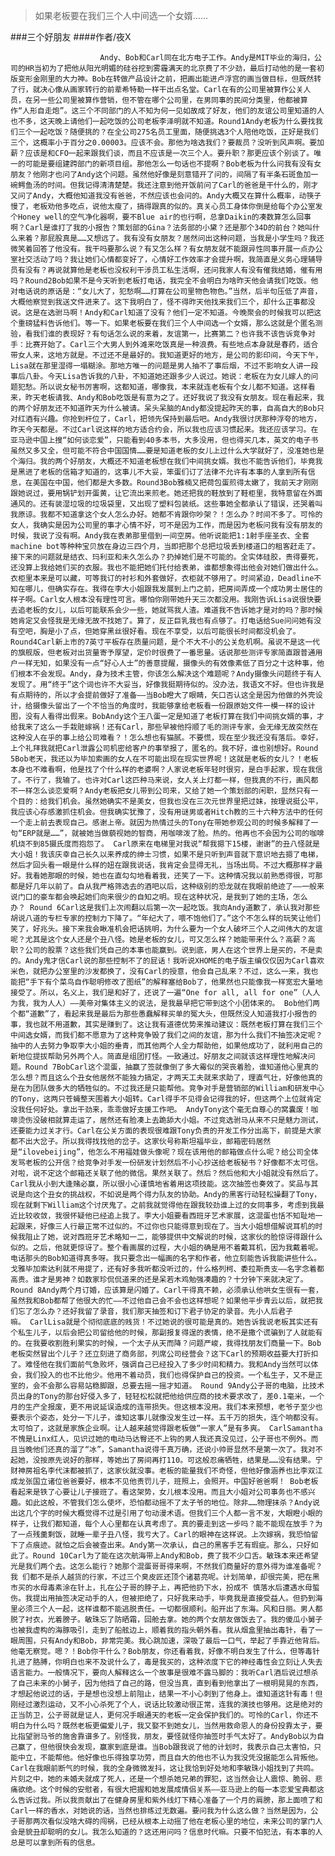 > 如果老板要在我们三个人中间选一个女婿……

###三个好朋友
####作者/夜X

						Andy、Bob和Carl同在北方电子工作。Andy是MIT毕业的海归，公司的HR当初为了把他从阳光明媚的硅谷挖到雾霾满天的北京费了不少劲，最后打动他的是一套初版变形金刚里的大力神。Bob在转做产品设计之前，把画出能进卢浮宫的画当做目标，但既然转了行，就决心像从画家转行的前辈希特勒一样干出点名堂。Carl在有的公司里被算作公关人员，在另一些公司里被算作营销，但不管在哪个公司里，在男同事的民间分类里，他都被算作“人形自走炮”。这三个不同部门的人不知为何一见如故成了好友，他们的友谊公司里知道的人也不多，这天晚上请他们一起吃饭的公司老板李泽明就不知道。Round1Andy老板为什么要找我们三个一起吃饭？随便挑的？在全公司275名员工里面，随便挑选3个人陪他吃饭，正好是我们三个，这概率小于百分之0.00003。应该不会。那他为啥选我们？要裁员？没听到风声啊。要加薪？应该是和CFO一起来跟我们谈，而且不应该是一次三个人。要升职？那更应该个别谈了。唯一的可能是要组建跨部门的新项目组。那他怎么一句话也不提啊？Bob老板为什么问我有没有女朋友？他刚才也问了Andy这个问题。虽然他好像是刻意错开了问的，间隔了有半条石斑鱼加一碗鳄鱼汤的时间。但我记得清清楚楚。我还注意到他开饭前问了Carl的爸爸是干什么的，刚才又问了Andy，大概他知道我没有爸爸，不然应该也会问的。Andy大概又在算什么概率，动筷子慢了，老板劝他多吃点，说他太瘦了，搞得跟真的似的。真关心员工身体你倒是给每个办公室发个Honey well的空气净化器啊，要不Blue air的也行啊，总拿Daikin的凑数算怎么回事啊？Carl是谁打了我的小报告？策划部的Gina？法务部的小黛？还是那个34D的前台？她叫什么来着？那屁股真是……又想远了。我有没有女朋友？居然问出这种问题，当我是小学生吗？我还微笑着回答了他没有。我干吗要那么说？有又怎么样？有女朋友就不能跟异性同事开展一点办公室社交活动了吗？我让她们心情都变好了，心情好工作效率才会提升啊，我简直是义务心理辅导员有没有？再说就算他是老板也没权利干涉员工私生活啊，还问我家人有没有催我结婚，催有用吗？Round2Bob如果不是今天听到老板打电话，我完全不会明白为啥昨天他会请我们吃饭。他对电话说的原话是：“女儿大了，犯愁啊……打算在公司里物色物色。”当然，后半句压低了声音，大概他察觉到我送文件进来了。这下我明白了，怪不得昨天他找来我们三个，却什么正事都没说。这是在选驸马啊！Andy和Carl知道了没有？他们一定不知道。今晚聚会的时候我可以把这个重磅猛料告诉他们。等一下。如果老板要在我们三个人中间选一个女婿，那么这就是个匿名测验，看我们谁的表现好？有句话怎么说的来着，友谊第一，比赛第二？也许我不该告诉竞争对手：比赛开始了。Carl三个大男人到外滩来吃饭真是一种浪费。有些地点本身就是春药，适合带女人来，这地方就是。不过还不是最好的。我知道更好的地方，是公司的影印间，今天下午，Lisa就在那里湿得一塌糊涂。那地方唯一的问题是男人抽不了事后烟，不过不影响女人讲一段事后八卦。今天Lisa告诉我的八卦，不知道她还跟多少人说过。她说：老板在为女儿嫁人的问题犯愁。所以说女秘书厉害啊，这都知道，哪像我，本来就连老板有个女儿都不知道。这样看来，昨天老板请我、Andy和Bob吃饭是有意为之了。还好我说了我没有女朋友。现在看起来，我的两个好朋友还不知道昨天为什么被请。呆头呆脑的Andy都没提起昨天的事，自高自大的Bob只对红酒有兴趣。你抢到杆位了，Carl，把领先保持到最后吧。Andy我很讨厌那种浮夸的地方，昨天今天都是。不过Carl说这样的地方适合约会，所以我也应该习惯起来。我还应该学习。在亚马逊中国上搜“如何谈恋爱”，只能看到40多本书，大多没用，但也得买几本，英文的电子书虽然又多又全，但可能不符合中国国情……要是知道老板的女儿上过什么大学就好了，没准她也是个海归。我的两个好朋友，大概还不知道老板想在我们中间挑女婿。我也不能告诉他们，毕竟我是黑进了老板的信箱才知道的，这事儿不大妥，笨蛋们订了法律不允许有本事的人拿到所有信息，在美国在中国，他们都是大多数。Round3Bob雅楠又把荷包蛋煎得太嫩了，我前天才刚刚跟她说过，要用锅铲划开蛋黄，让它流出来煎老。她还把我的鞋放到了鞋柜里，我特意留在外面通风的。还有装湿垃圾的垃圾袋里，又出现了塑料包装纸。这些事她全都承认了错误，还哭着叫我原谅。我都不知道拿这个女人怎么办好。她都不肯跟你吵架？！怎么办？时间不多了。可怜的女人，我确实是因为公司里的事才心情不好，可不是因为工作，而是因为老板问我有没有朋友的时候，我说了没有啊。Andy我在表弟那里借到一间空房。他听说能把1:1射手座圣衣、全套machine bot等种种宝贝放在身边三四个月，当即把那个总把垃圾丢到楼道口的租客赶走了。接下来的问题就是结衣、玛利亚和未久怎么办？扔掉她们是不可能的。全实体硅胶，贵得要死，还没算上我给她们买的衣服。我也不能把她们托付给表弟，谁都想象得出他会对她们做出什么。衣柜里本来是可以藏，可等我订的衬衫和外套做好，衣柜就不够用了。时间紧迫，Deadline不知在哪儿，但确实存在。我得在李大小姐跟我发展到上门之前，把房间弄成一个成功男士居住的样子啊。Carl女人根本没有理性可言。哪怕你刚带她升天三次都没用。我刚告诉Lisa说很快要去追老板的女儿，以后可能联系会少一些，她就骂我人渣。难道我不告诉她才是对的吗？那时候她肯定又会怪我是无缘无故不找她了。算了，反正巨乳我也有点够了。打电话给Sue问问她有没有空吧，胸是小了点，但她穿黑丝很好看。现在不享受，以后可能很长时间都没机会了。Round4Carl新上市的7英寸平板存在质量问题，是个不大不小的公关危机啊。虽说不是这一代的旗舰版，但老板对出货量寄予厚望，定价时很费了一番思量。话说那些测评专家简直跟普通用户一样无知，如果没有一点“好心人士”的善意提醒，摄像头的有效像素低了百分之十这种事，他们根本不会发现。Andy，身为技术主管，你该怎么解决这个难题呢？Andy摄像头问题终于有人发现了。用“终于”这个词也许不大妥当，好像我挺期待似的。没办法，我语文不好。但也许我是有点期待的，所以才会提前做好了准备——当Bob瞪大了眼睛，矢口否认这全是因为他做的外壳设计，给摄像头留出了一个不恰当的角度时，我能够拿给老板看一份跟原始文件一模一样的设计图，没有人看得出假来。BobAndy这个王八蛋一定是知道了老板打算在我们中间挑女婿的事，才给我来了这么一手栽赃嫁祸！还有Carl，那些早被他捋顺了毛的测评专家，会无缘无故突然在这种没人在乎的事上给公司难看？！怎么想也有猫腻。不要慌，现在至少我还没有落后。幸好，上个礼拜我就把Carl泄露公司机密给客户的事举报了，匿名的。我不好，谁也别想好。Round 5Bob老天，我还以为毕加索画的女人在不可能出现在现实世界呢！这就是老板的女儿？！老板本身也不难看啊，他是找了个什么样的老婆啊？人家说老板年轻时很穷，是白手起家，现在我信了。不行了，我输了。也许对Carl这匹种马来说，女人关上灯都一样，但我真的不行，画风都不一样怎么谈恋爱啊？Andy老板把女儿带到公司来，又给了她一个策划部的闲职，显然只有一个目的：给我们机会。虽然她确实不是美女，但我也没在三次元世界里把过妹，按理说挺公平，我应该心存感激抓住机会。但我确实犹豫了，没有用谜男或者Hitch教的三十六种方法中的任何一个走上前去表现自己。感谢上帝。就因为热情过头的Tony在带她参观公司的时候多解释了一句“ERP就是……”，就被她当做藐视她的智商，用咖啡泼了脸。热的。他再也不会因为公司的咖啡机烧不到85摄氏度而抱怨了。 Carl原来在电梯里对我说“帮我摁下15楼，谢谢”的丑八怪就是大小姐！我该庆幸自己长久以来养成的绅士习惯，如果不是只听到声音就下意识地去摁了电梯，然后才回头看一眼是什么样的妞在跟我说话，我肯定会显得无礼，当场出局。不过大概那样才最好。我看她那眼的时候，她也在直勾勾地看着我，还笑了一下。这种情况我以前熟悉得很，可那都是好几年以前了。自从我严格筛选去的酒吧以后，这种级别的恐龙就在我眼前绝迹了——一般来说门口的豪车都会唤起她们向来很少的自知之明。现在这种状况，是我到了她的主场，怎么办？ Round 6Carl这是我们上次闹翻以后第一次一起吃饭。我向Andy道歉了，承认我对那些胡说八道的专栏专家的控制力下降了。“年纪大了，喂不饱他们了。”这个不怎么样的玩笑让他们笑了，好兆头。接下来我会瞅准机会把话挑明，为什么要为一个女人破坏三个人之间伟大的友谊呢？尤其是这个女人还是个丑八怪。她是老板的女儿，可又怎么样？她能带来什么？高薪？高职？公司的股票？这些我们凭自己的本事也能赢到。说到底，男人在这个世界上是买的，不是卖的。Andy鬼才信Carl说的那些控制不了的屁话！我听说XHOME的电子版主编仅仅因为Carl喜欢米色，就把办公室里的沙发都换了，没有Carl的授意，他会自己乱来？不过，这么一来，我也能把“手下有个菜鸟自作聪明修改了图纸”的解释塞给Bob了，他果然也只能像我一样宽宏大量地接受了。所以，名义上，我们是和好了，还说了一遍“One for all, all for one”（人人为我，我为人人）——美帝对集体主义的说法，是我最早把它带到这个小团体来的。 Bob他们两个都“道歉”了，看起来我是最后为那些愚蠢解释买单的冤大头，但既然没人知道我打小报告的事，我也就不用道歉，其实是赚到了。这让我有道德优势来推动建议：既然老板打算在我们三个中间选女婿，而我们都不愿意为了这种竞争毁了我们之间的友谊，那为什么我们不抽签决定呢？抽中的人去努力争取李大小姐的垂青，而其他两个人全力帮助他，如果他成功了，就利用自己的新地位提拔帮助另外两个人。简直是组团打怪。一致通过。好朋友之间就该这样理性地解决问题。Round 7BobCarl这个混蛋，抽赢了签就像倒了多大霉似的哭丧着脸，谁知道他心里真的怎么想？而且这么个丑女他居然不能独力搞定，才两天工夫就来求助了，理直气壮，好像他真的是在为团队做多大的牺牲似的。不过我还是只能帮他。竞争对手是营销部的William和研发中心的Tony，这两只苍蝇整天围着大小姐转。Carl得手不见得会记得我的好，但这两个上位就肯定没我任何好处。拿出干劲来，乖乖做好支援工作吧。 AndyTony这个毫无自尊心的窝囊废！咖啡烫伤没破相就算走运了，居然还有脸凑上去跪舔大小姐。不过竞选驸马从来不只是魅力测试，还要能力过关才行。Carl在公关方面的表现很难跟Tony负责的开发工作分出高下，前提是大家都不出大岔子。所以我得找找他的岔子。这家伙号称斯坦福毕业，邮箱密码居然是“ilovebeijing”，他怎么不用福娃做头像呢？现在该用他的邮箱做点什么呢？给公司全体发骂老板的公开信？给竞争对手发一份研发计划然后不小心抄送给老板秘书？好像都不太可信。对啦，说不定这个邮箱还关联了他的微信。果然关联了。然后？然后他和大小姐就没有然后了。Carl我从小到大逢赌必赢，所以很小心谨慎地省着用这项技能。这次抽签也奏效了。奖品与其说是向这个丑女的挑战权，不如说是两个得力队友的协助。Andy的黑客行动轻松操翻了Tony，现在就剩下William这个讨厌鬼了。之前我就觉得他在跟我较劲谁上过的女同事多，考虑到我最近比较收敛，我很怀疑他已经追上我了。李大小姐要看西班牙艺术家展，这混蛋也恬不知耻地一起跟来，好像三人行最正常不过似的。不过你也只能得意到现在了。当大小姐想借解说耳机的时候我阻止了她，说对西班牙艺术略知一二，能够提供中文解说的时候，这家伙的脸惊讶得跟什么似的。之后，他就更惊讶了。整个看画展的过程，大小姐的确是用不着戴耳机，因为我戴着呢。电话那头的Bob知道得真多呀。我只要念出一幅画的名字和作者，他立刻能告诉我能讲些什么。戈雅毕加索达利就不用提了，还有好多我听都没听过的，什么格列柯、委拉斯贵支——名字念着都高贵。谁才是男神？如数家珍侃侃道来的还是呆若木鸡勉强凑趣的？十分钟下来就决定了。Round 8Andy两个月订婚，应该算是闪婚了。Carl干得真不赖，必须承认他哄女生很有一套，虽然我和Bob都帮了他很大的忙——不过他自己会不会也这样想呢？如果他平步青云以后，就把我们忘了怎么办？还好我留了录音，我们那天抽签和订下君子协定的录音。先小人后君子嘛。 CarlLisa就是个彻彻底底的贱货！不过她说的很可能是真的。她告诉我说老板其实还有个私生儿子，以后会把公司留给他的时候，那副报复得逞的表情，绝不是撒个谎骗到了人就能有的。在我要收割胜利果实的时候，一个太子从天而降？问题严峻，我得找朋友们商量一下。Bob老板突然冒出个儿子？还立刻进了商务部，列席公司经营会？这下Carl的预期收益要大打折扣了。难怪他在我们面前气急败坏，强调自己已经投入了多少时间和精力。我和Andy当然可以体会，我们投入的也不比他少。他用不着动员，我们也得保护自己的投资。一个私生子，又不是正室的，会不会那么容易站稳脚跟，总要去摇一摇才知道。 Round 9Andy公子哥的电脑，比技术员出身的Tony的那台好侵入多了，轻轻松松就把他给供应商的技术要求改了，差0.1毫米，一个月的生产全报废，更不用说延误造成的连带损失。但这根本没用。我们本来预想，老爷子至少也要表示个姿态，处分一下儿子，谁知这事儿就像没发生过一样。五千万的损失，连个响都没有。太可怕了，这就是家族企业啊。让人越来越觉得跟老板做“一家人”是有多爽。 CarlSamantha不愧是Linx红人，见识过她的电动马达臀还不上钩的男人我还真没见过，公子哥也不例外。而且当晚他们还真的溜了“冰”，Samantha说得千真万确，还说小帅哥显然不是第一次了。我对不起她，没按原先说好的那样，等她出了房间再打110。可这般忍痛牺牲，结果是……没有结果。宁财神房祖名李代沫都被抓了，这家伙就没事。老板的能量我们不奇怪，但他好像涵养也比李双江成龙张国立诸位爸爸要好，根本不见他责罚儿子，班照上，会照开。中国好爸爸啊！ Bob老板看起来是铁了心要让儿子接班了。看这架势，女儿根本没用。而且大小姐对公司事务也不感兴趣。如此这般，不管我们怎么使坏，恐怕都动摇不了太子爷的地位。除非……物理抹杀？Andy说出这几个字的时候大概觉得不过是引用了句动漫术语。但我们三个人都一言不发，大眼瞪小眼的样子，让我们都知道，每个人心里都在认真考虑了。真的要走到这一步吗？能不能现在放手？为了一点残羹剩饭，就睡一辈子丑八怪，我亏大了。Carl的眼神在这样说。上次嫁祸，我恐怕留下了点痕迹。就怕之后会被查出来。Andy第一次承认，自己的黑客手艺有瑕疵。那么，只好如此了。Round 10Carl为了能在这次航海带上Andy和Bob，费了我不少口舌。敏珠本来还希望光是我们两个去。这怎么能行？她那个混蛋哥哥得来啊，不然我们商量好的意外得为谁准备呢？我 们都不是杀人越货的行家，不过三个臭皮匠还顶个诸葛亮呢。计划简单，却很完美，把在黑市买的水母毒素涂在针上，扎在公子哥的脖子上，再把他扔下水，扮成不 慎落水后遭遇水母蜇伤。我提出用抽签决定动手的人，但被拒绝了，只好我来动手，毕竟我是直接受益人。但扔到海里必须三个人一起，这样谁都不能逃脱责任。一切都很顺利。船开出了东海。风和日丽。男人都脱了衬衣，光着膀子。敏珠忘了防晒霜，回舱去拿。她的两个女朋友做饭去了。我的傻瓜小舅子也被我虚构的海豚吸引，走到了船舷边上，顺着我的指头朝外看。我从烟盒里抽出毒针，看了一眼周围，只有Andy和Bob，非常完美。我心跳加速，深吸了最后一口气，举起了手靠近他背后。他毫无察觉。嗯？！Bob你干什么？Bob朋友，你还看着我，好像不明白发生了什么，但等毒针扎进了胳膊，你明白也来不及说什么了，毒是我买的，这种浓度下它的神经毒性会立刻让人失去语言能力。一般情况下，要向人解释这么一个故事是很难不露马脚的：我听Carl酒后说过想杀了自己未来的小舅子，因为他挡了自己的路，但没当真，直到看到他拿出了一根明晃晃的东西，才想起他说过的话，于是想也没想上前阻止，结果一不小心刺到了他身上。谁知道这针有毒！但刚经过激烈运动，又不小心杀死了个人，说话比较激动很正常，连我的演技也够用。这是绝对的正当防卫，公子哥就是证人，更何况手眼通天的老板一定会保护我们的。可怜的Carl，你还不明白为什么吗？既然老板更偏爱儿子，我又娶不到她女儿，当然用救命恩人的身份投靠太子，要比指望驸马爷的施舍靠谱多了。别怪我，朋友，要怪就怪你抽签时手气太好了。AndyBob以为自己赢了，但他很快会发现，赢家到底是谁。当Bob跟我说了他的计划时，我表示自己太害怕，只能中立，不能帮他。他好像也乐得独享功劳，而且自大的他也不认为我没凭没据能怎么背叛他。Carl在我眼前断气的时候，我的全身微微发抖，这让我恰到好处地和李敏珠小姐找到了共鸣。片刻之中，她的未婚夫就成了死人，还是一个想杀她兄弟的罪犯，这当然会让人震惊、脆弱、悲痛欲绝。这个时候的安慰者，有很大把握和她发展成情侣关系——亚马逊上的每一本恋爱宝典都这么告诉过我。所以我贡献出了在健身房里和紫外线灯下精心准备了一个月的肩膀，那上面喷了和Carl一样的香水，对她说的话，当然也排练过无数遍。要问我为什么这么做？当然是因为，公子哥那两次看似没啥大碍的闯祸，已经从根本上动摇了他在老板心里的地位，未来公司的掌门人会是貌丑却聪明的女儿。我怎么知道的？这还用问吗？信息时代嘛。只要不怕犯法，有本事的人总是可以拿到所有的信息。			  		